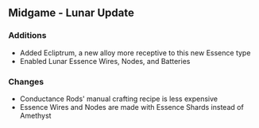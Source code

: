 ## Midgame - Lunar Update
### Additions
- Added Ecliptrum, a new alloy more receptive to this new Essence type
- Enabled Lunar Essence Wires, Nodes, and Batteries

### Changes
- Conductance Rods' manual crafting recipe is less expensive
- Essence Wires and Nodes are made with Essence Shards instead of Amethyst